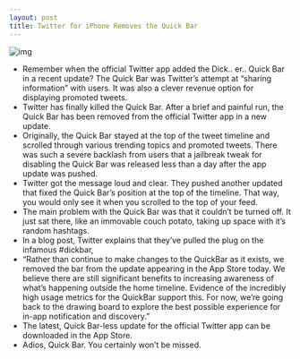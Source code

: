 ```yaml
---
layout: post
title: Twitter for iPhone Removes the Quick Bar
---
```

![img](http://media.idownloadblog.com/wp-content/uploads/2011/03/Twitter-Dickbar-e1299645290693.png)
* Remember when the official Twitter app added the Dick.. er.. Quick Bar in a recent update? The Quick Bar was Twitter’s attempt at “sharing information” with users. It was also a clever revenue option for displaying promoted tweets.
* Twitter has finally killed the Quick Bar. After a brief and painful run, the Quick Bar has been removed from the official Twitter app in a new update.
* Originally, the Quick Bar stayed at the top of the tweet timeline and scrolled through various trending topics and promoted tweets. There was such a severe backlash from users that a jailbreak tweak for disabling the Quick Bar was released less than a day after the app update was pushed.
* Twitter got the message loud and clear. They pushed another updated that fixed the Quick Bar’s position at the top of the timeline. That way, you would only see it when you scrolled to the top of your feed.
* The main problem with the Quick Bar was that it couldn’t be turned off. It just sat there, like an immovable couch potato, taking up space with it’s random hashtags.
* In a blog post, Twitter explains that they’ve pulled the plug on the infamous #dickbar,
* “Rather than continue to make changes to the QuickBar as it exists, we removed the bar from the update appearing in the App Store today. We believe there are still significant benefits to increasing awareness of what’s happening outside the home timeline. Evidence of the incredibly high usage metrics for the QuickBar support this. For now, we’re going back to the drawing board to explore the best possible experience for in-app notification and discovery.”
* The latest, Quick Bar-less update for the official Twitter app can be downloaded in the App Store.
* Adios, Quick Bar. You certainly won’t be missed.

